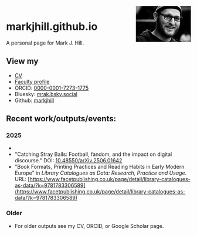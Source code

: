 <img src="mark.png" align="right" width="150" title="Photo credit: Will Melling">

# markjhill.github.io

A personal page for Mark J. Hill.

## View my 

* [CV](CV.md)
* [Faculty profile](https://www.kcl.ac.uk/people/mark-j.-hill)
* ORCID: [0000-0001-7273-1775](https://orcid.org/0000-0001-7273-1775)
* Bluesky: [mrak.bsky.social](https://bsky.app/profile/mrak.bsky.social)
* Github: [markjhill](https://github.com/markjhill)

## Recent work/outputs/events:

### 2025 

* 
* "Catching Stray Balls: Football, fandom, and the impact on digital discourse." DOI: [10.48550/arXiv.2506.01642](https://doi.org/10.48550/arXiv.2506.01642)
* "Book Formats, Printing Practices and Reading Habits in Early Modern Europe" in *Library Catalogues as Data: Research, Practice and Usage*. URL: [https://www.facetpublishing.co.uk/page/detail/library-catalogues-as-data/?k=9781783306589](https://www.facetpublishing.co.uk/page/detail/library-catalogues-as-data/?k=9781783306589)

### Older

* For older outputs see my CV, ORCID, or Google Scholar page.
